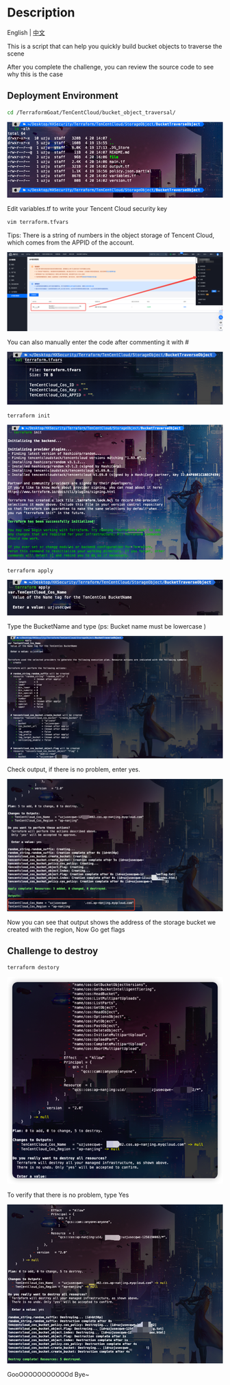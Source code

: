 # Description

English | [中文](./README_CN.md)

This is a script that can help you quickly build bucket objects to traverse the scene

After you complete the challenge, you can review the source code to see why this is the case

## Deployment Environment

```bash
cd /TerraformGoat/TenCentCloud/bucket_object_traversal/
```

![image-20220424172434562](../../../images/UzJuMarkDownImageimage-20220424172434562.png)

Edit variables.tf to write your Tencent Cloud security key

```bash
vim terraform.tfvars
```

Tips: There is a string of numbers in the object storage of Tencent Cloud, which comes from the APPID of the account.

![image-20220420142509331](../../../images/UzJuMarkDownImageimage-20220420142509331.png)

You can also manually enter the code after commenting it with #

![image-20220424172800729](../../../images/UzJuMarkDownImageimage-20220424172800729.png)

```bash
terraform init
```

![image-20220420143216521](../../../images/UzJuMarkDownImageimage-20220420143216521.png)

```bash
terraform apply
```

![image-20220424172612699](../../../images/UzJuMarkDownImageimage-20220424172612699.png)

Type the BucketName and type (ps: Bucket name must be lowercase )

![image-20220424172533527](../../../images/UzJuMarkDownImageUzJuMarkDownImageimage-20220424172533527.png)

Check output, if there is no problem, enter yes.

![image-20220424172657516](../../../images/UzJuMarkDownImageimage-20220424172657516.png)

Now you can see that output shows the address of the storage bucket we created with the region, Now Go get flags

## Challenge to destroy

```bash
terraform destory
```

![image-20220429174543957](../../../images/image-20220429174543957.png)

To verify that there is no problem, type Yes

![image-20220424173018520](../../../images/UzJuMarkDownImageimage-20220424173018520.png)

GooOOOOOOOOOOOd Bye~
